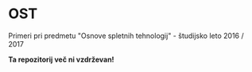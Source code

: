 # OST
Primeri pri predmetu "Osnove spletnih tehnologij" - študijsko leto 2016 / 2017


**Ta repozitorij več ni vzdrževan!**
